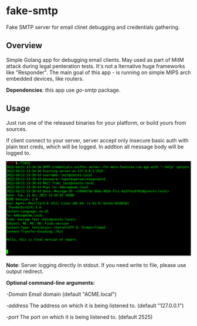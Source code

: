 # fake-smtp
Fake SMTP server for email clinet debugging and credentials gathering.

## Overview
Simple Golang app for debugging email clients. May used as part of MitM attack during legal penteration tests. It's not a lternative huge frameworks like "Responder". The main goal of this app - is running on simple MIPS arch embedded devices, like routers.

**Dependencies**: this app use *go-smtp* package.

## Usage
Just run one of the released binaries for your platform, or build yours from sources.

If client connect to your server, server accept only insecure basic auth with plain text creds, which will be logged. In addtion all message body will be logged to.

![Sniffed email](smtp_2.png "Intercepted email and creds")

**Note**: Server logging directly in stdout. If you need write to file, please use output redirect.


**Optional command-line arguments:**

*-Domain* Email domain (default "ACME.local")

*-address* The address on which it is being listened to. (default "127.0.0.1")

*-port* The port on which it is being listened to. (default 2525)
      

